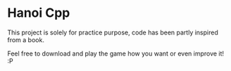 # Hanoi Cpp
This project is solely for practice purpose, code has been partly inspired from a book.

Feel free to download and play the game how you want or even improve it! :P